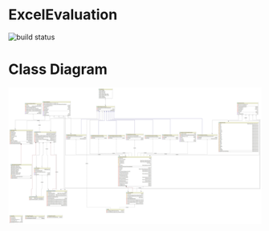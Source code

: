 # ExcelEvaluation
![build status](https://travis-ci.org/deyindra/ExcelEvaluation.svg?branch=master)

Class Diagram
============================
![class diagram](ExcelEvaluation.jpg)